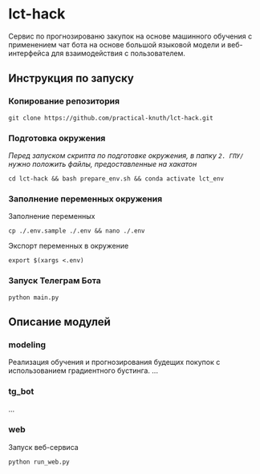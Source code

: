 # lct-hack

Сервис по прогнозированю закупок на основе машинного обучения с применением чат бота на основе большой языковой модели и веб-интерфейса для взаимодействия с пользователем.

## Инструкция по запуску
### Копирование репозитория
```
git clone https://github.com/practical-knuth/lct-hack.git
```
### Подготовка окружения
*Перед запуском скрипта по подготовке окружения, в папку `2. ГПУ/` нужно положить файлы, предоставленные на хакатон*
```
cd lct-hack && bash prepare_env.sh && conda activate lct_env
```
### Заполнение переменных окружения 
Заполнение переменных
```
cp ./.env.sample ./.env && nano ./.env
```
Экспорт переменных в окружение
```
export $(xargs <.env)
```
### Запуск Телеграм Бота
```
python main.py
```

## Описание модулей
### modeling
Реализация обучения и прогнозирования будещих покупок с использованием градиентного бустинга.
...

### tg_bot
...

### web
Запуск веб-сервиса
```
python run_web.py
```